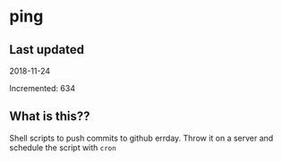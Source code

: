 # ping

## Last updated
2018-11-24

Incremented: 634

## What is this??
Shell scripts to push commits to github errday. Throw it on a server and schedule the script with `cron`
